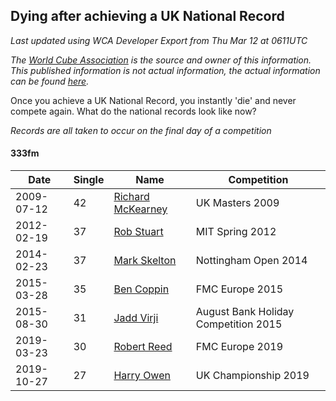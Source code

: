 ## Dying after achieving a UK National Record 

*Last updated using WCA Developer Export from Thu Mar 12 at 0611UTC*

*The [World Cube Association](https://www.worldcubeassociation.org) is the source and owner of this information. This published information is not actual information, the actual information can be found [here](https://www.worldcubeassociation.org/results).*

Once you achieve a UK National Record, you instantly 'die' and never compete again. What do the national records look like now?

*Records are all taken to occur on the final day of a competition*

#### 333fm

|Date|Single|Name|Competition|  
|--|--|--|--|  
|2009-07-12|42|[Richard McKearney](https://www.worldcubeassociation.org/persons/2008MCKE01)|UK Masters 2009|  
|2012-02-19|37|[Rob Stuart](https://www.worldcubeassociation.org/persons/2011STUA01)|MIT Spring 2012|  
|2014-02-23|37|[Mark Skelton](https://www.worldcubeassociation.org/persons/2013SKEL01)|Nottingham Open 2014|  
|2015-03-28|35|[Ben Coppin](https://www.worldcubeassociation.org/persons/2013COPP01)|FMC Europe 2015|  
|2015-08-30|31|[Jadd Virji](https://www.worldcubeassociation.org/persons/2015VIRJ01)|August Bank Holiday Competition 2015|  
|2019-03-23|30|[Robert Reed](https://www.worldcubeassociation.org/persons/2018REED06)|FMC Europe 2019|  
|2019-10-27|27|[Harry Owen](https://www.worldcubeassociation.org/persons/2017OWEN01)|UK Championship 2019|  
